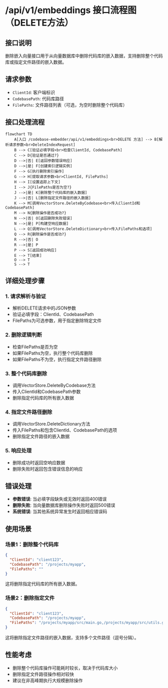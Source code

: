 # /api/v1/embeddings 接口流程图（DELETE方法）

## 接口说明
删除嵌入向量接口用于从向量数据库中删除代码库的嵌入数据，支持删除整个代码库或指定文件路径的嵌入数据。

## 请求参数
- `ClientId`: 客户端标识
- `CodebasePath`: 代码库路径
- `FilePaths`: 文件路径列表（可选，为空时删除整个代码库）

## 接口处理流程

```mermaid
flowchart TD
    A[入口 /codebase-embedder/api/v1/embeddings<br>DELETE 方法] --> B[解析请求参数<br>DeleteIndexRequest]
    B --> C[验证必填字段<br>检查ClientId, CodebasePath]
    C --> D{验证是否通过?}
    D -->|否| E[返回参数错误响应]
    D -->|是| F[创建索引逻辑实例]
    F --> G[执行删除索引操作]
    G --> H[提取请求参数<br>ClientId, FilePaths]
    H --> I[设置追踪上下文]
    I --> J{FilePaths是否为空?}
    J -->|是| K[删除整个代码库的嵌入数据]
    J -->|否| L[删除指定文件路径的嵌入数据]
    K --> M[调用VectorStore.DeleteByCodebase<br>传入ClientId和CodebasePath]
    M --> N{删除操作是否成功?}
    N -->|否| O[返回删除失败错误]
    N -->|是| P[构建空响应数据]
    L --> Q[调用VectorStore.DeleteDictionary<br>传入FilePaths和选项]
    Q --> R{删除操作是否成功?}
    R -->|否| O
    R -->|是| P
    P --> S[返回成功响应]
    E --> T[结束]
    O --> T
    S --> T
```

## 详细处理步骤

### 1. 请求解析与验证
- 解析DELETE请求中的JSON参数
- 验证必填字段：ClientId、CodebasePath
- FilePaths为可选参数，用于指定删除特定文件

### 2. 删除逻辑判断
- 检查FilePaths是否为空
- 如果FilePaths为空，执行整个代码库删除
- 如果FilePaths不为空，执行指定文件路径删除

### 3. 整个代码库删除
- 调用VectorStore.DeleteByCodebase方法
- 传入ClientId和CodebasePath参数
- 删除指定代码库的所有嵌入数据

### 4. 指定文件路径删除
- 调用VectorStore.DeleteDictionary方法
- 传入FilePaths和包含ClientId、CodebasePath的选项
- 删除指定文件路径的嵌入数据

### 5. 响应处理
- 删除成功时返回空响应数据
- 删除失败时返回包含错误信息的响应

## 错误处理
- **参数错误**: 当必填字段缺失或无效时返回400错误
- **删除失败**: 当向量数据库删除操作失败时返回500错误
- **系统错误**: 当其他系统异常发生时返回相应错误码

## 使用场景

### 场景1：删除整个代码库
```json
{
  "ClientId": "client123",
  "CodebasePath": "/projects/myapp",
  "FilePaths": ""
}
```
这将删除指定代码库的所有嵌入数据。

### 场景2：删除指定文件
```json
{
  "ClientId": "client123",
  "CodebasePath": "/projects/myapp",
  "FilePaths": "/projects/myapp/src/main.go,/projects/myapp/src/utils.go"
}
```
这将删除指定文件路径的嵌入数据，支持多个文件路径（逗号分隔）。

## 性能考虑
- 删除整个代码库操作可能耗时较长，取决于代码库大小
- 删除指定文件路径操作相对较快
- 建议在非高峰期执行大规模删除操作